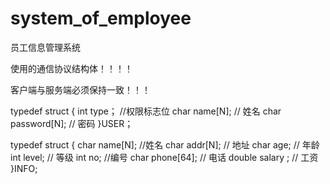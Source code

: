 # system_of_employee
员工信息管理系统

使用的通信协议结构体！！！！

客户端与服务端必须保持一致！！！

typedef struct 
{
int  type； //权限标志位
	char  name[N];  // 姓名
	char  password[N]; // 密码
}USER；

typedef struct 
{
	char name[N];	//姓名
char addr[N]; // 地址
	char age; // 年龄
	int level; // 等级
	int no; //编号
	char phone[64]; // 电话
	double salary ; // 工资
}INFO;

